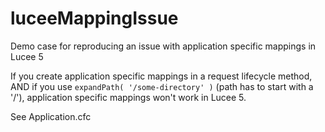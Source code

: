 # luceeMappingIssue

Demo case for reproducing an issue with application specific mappings in Lucee 5

If you create application specific mappings in a request lifecycle method, AND if you use `expandPath( '/some-directory' )` (path has to start with a '/'), application specific mappings won't work in Lucee 5.

See Application.cfc

